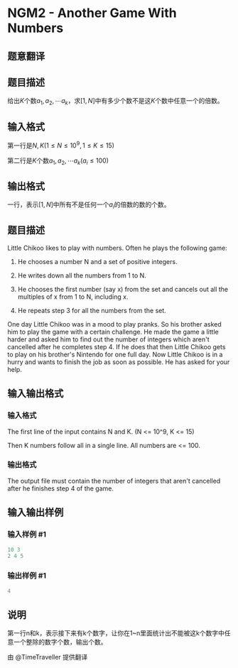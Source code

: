 # NGM2 - Another Game With Numbers

## 题意翻译

## 题目描述

给出$K$个数$a_1,a_2,\cdots a_k$，求$[1,N]$中有多少个数不是这$K$个数中任意一个的倍数。

## 输入格式

第一行是$N,K(1\leq N \leq 10^9,1 \leq K \leq 15)$

第二行是$K$个数$a_1,a_2,\cdots a_k(a_i\leq 100)$

## 输出格式

一行，表示$[1,N]$中所有不是任何一个$a_i$的倍数的数的个数。

## 题目描述

Little Chikoo likes to play with numbers. Often he plays the following game:

1. He chooses a number N and a set of positive integers.

2. He writes down all the numbers from 1 to N.

3. He chooses the first number (say x) from the set and cancels out all the multiples of x from 1 to N, including x.

4. He repeats step 3 for all the numbers from the set.

One day Little Chikoo was in a mood to play pranks. So his brother asked him to play the game with a certain challenge. He made the game a little harder and asked him to find out the number of integers which aren't cancelled after he completes step 4. If he does that then Little Chikoo gets to play on his brother's Nintendo for one full day. Now Little Chikoo is in a hurry and wants to finish the job as soon as possible. He has asked for your help.

## 输入输出格式

### 输入格式

The first line of the input contains N and K. (N <= 10^9, K <= 15)

Then K numbers follow all in a single line. All numbers are <= 100.

### 输出格式

The output file must contain the number of integers that aren't cancelled after he finishes step 4 of the game.

## 输入输出样例

### 输入样例 #1

```cpp
10 3
2 4 5
```


### 输出样例 #1

```cpp
4
```


## 说明

第一行n和k，表示接下来有k个数字，让你在1~n里面统计出不能被这k个数字中任意一个整除的数字个数，输出个数。

由 @TimeTraveller 提供翻译

